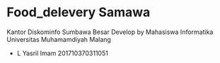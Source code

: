 # Food_delevery Samawa

Kantor Diskominfo Sumbawa Besar
Develop by Mahasiswa Informatika Universitas Muhamamdiyah Malang
  - L Yasril Imam   201710370311051
 



